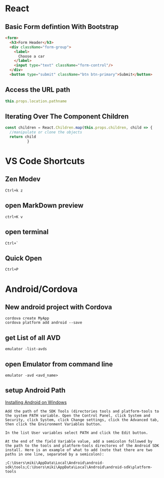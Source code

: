 # React

## Basic Form defintion With Bootstrap
```html
<form>
  <h3>Form Header</h3>
  <div className="form-group">
    <label>
      Choose a car
    </label>
    <input type="text" className="form-control"/>
  </div>
  <button type="submit" className="btn btn-primary">Submit</button>
```

## Access the URL path
```javascript
this.props.location.pathname
```

## Iterating Over The Component Children

```javascript
const children = React.Children.map(this.props.children, child => {
  //manipulate or clone the objects
  return child
          }
```

# VS Code Shortcuts

## Zen Modev
```
Ctrl+k z
``` 

## open MarkDown preview
```
ctrl+K v
```

## open terminal
``` 
Ctrl+`
```

## Quick Open
```
Ctrl+P
```

# Android/Cordova

## New android project with Cordova
```
cordova create MyApp
cordova platform add android --save 
```

## get List of all AVD
`emulator -list-avds`

## open Emulator from command line
`emulator -avd <avd_name>` 

## setup Android Path

[Installing Android on Windows](https://evothings.com/doc/build/cordova-install-windows.html)
```
Add the path of the SDK Tools (directories tools and platform-tools to the system PATH variable. Open the Control Panel, click System and Security, click System, click Change settings, click the Advanced tab, then click the Environment Variables button.

In the list User variables select PATH and click the Edit button.

At the end of the field Variable value, add a semicolon followed by the path to the tools and platform-tools directores of the Android SDK install. Here is an example of what to add (note that there are two paths in one line, separated by a semicolon):

;C:\Users\miki\AppData\Local\Android\android-sdk\tools;C:\Users\miki\AppData\Local\Android\android-sdk\platform-tools
```
